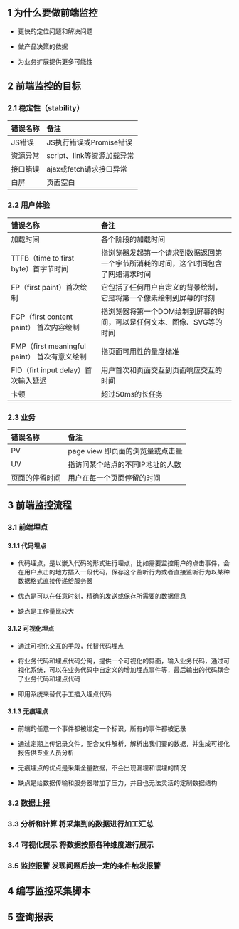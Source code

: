 ## 1 为什么要做前端监控

- 更快的定位问题和解决问题

- 做产品决策的依据

- 为业务扩展提供更多可能性

## 2 前端监控的目标

### 2.1 稳定性（stability）

错误名称 | 备注
:-|:-
JS错误 | JS执行错误或Promise错误
资源异常 | script、link等资源加载异常
接口错误 | ajax或fetch请求接口异常
白屏 | 页面空白

### 2.2 用户体验

错误名称 | 备注
:-|:-
加载时间 | 各个阶段的加载时间
TTFB（time to first byte）首字节时间 | 指浏览器发起第一个请求到数据返回第一个字节所消耗的时间，这个时间包含了网络请求时间
FP（first paint）首次绘制 | 它包括了任何用户自定义的背景绘制，它是将第一个像素绘制到屏幕的时刻
FCP（first content paint） 首次内容绘制 | 指浏览器将第一个DOM绘制到屏幕的时间，可以是任何文本、图像、SVG等的时间
FMP（first meaningful paint） 首次有意义绘制 | 指页面可用性的量度标准
FID（firt input delay）首次输入延迟 | 用户首次和页面交互到页面响应交互的时间
卡顿 | 超过50ms的长任务

### 2.3 业务

错误名称 | 备注
:-|:-
PV | page view 即页面的浏览量或点击量
UV | 指访问某个站点的不同IP地址的人数
页面的停留时间 | 用户在每一个页面停留的时间

## 3 前端监控流程

### 3.1 前端埋点

#### 3.1.1 代码埋点

- 代码埋点，是以嵌入代码的形式进行埋点，比如需要监控用户的点击事件，会在用户点击的地方插入一段代码，保存这个监听行为或者直接监听行为以某种数据格式直接传递给服务器

- 优点是可以在任意时刻，精确的发送或保存所需要的数据信息

- 缺点是工作量比较大

#### 3.1.2 可视化埋点

- 通过可视化交互的手段，代替代码埋点

- 将业务代码和埋点代码分离，提供一个可视化的界面，输入业务代码，通过可视化系统，可以在业务代码中自定义的增加埋点事件等，最后输出的代码耦合了业务代码和埋点代码

- 即用系统来替代手工插入埋点代码

#### 3.1.3 无痕埋点

- 前端的任意一个事件都被绑定一个标识，所有的事件都被记录

- 通过定期上传记录文件，配合文件解析，解析出我们要的数据，并生成可视化报告供专业人员分析

- 无痕埋点的优点是采集全量数据，不会出现漏埋和误埋的情况

- 缺点是给数据传输和服务器增加了压力，并且也无法灵活的定制数据结构

### 3.2 数据上报

### 3.3 分析和计算 将采集到的数据进行加工汇总

### 3.4 可视化展示 将数据按照各种维度进行展示

### 3.5 监控报警 发现问题后按一定的条件触发报警

## 4 编写监控采集脚本

## 5 查询报表
